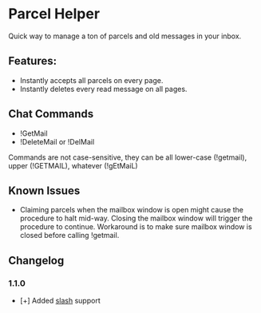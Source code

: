 # Parcel Helper

Quick way to manage a ton of parcels and old messages in your inbox.

## Features:
* Instantly accepts all parcels on every page.
* Instantly deletes every read message on all pages.


## Chat Commands
* !GetMail
* !DeleteMail or !DelMail

Commands are not case-sensitive, they can be all lower-case (!getmail), upper (!GETMAIL), whatever (!gEtMaiL)


## Known Issues
* Claiming parcels when the mailbox window is open might cause the procedure to halt mid-way. Closing the mailbox window will trigger the procedure to continue. Workaround is to make sure mailbox window is closed before calling !getmail.


## Changelog 
### 1.1.0
* [+] Added [slash](https://github.com/baldera-mods/slash) support

